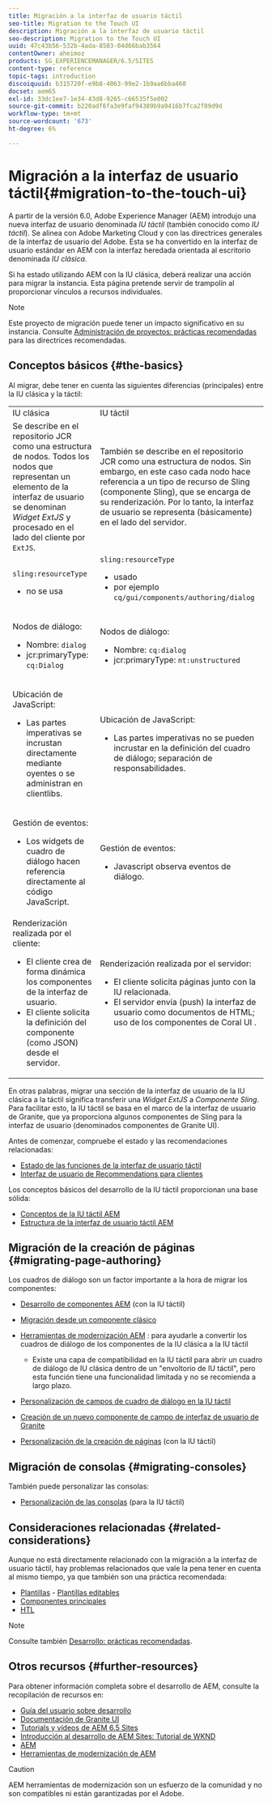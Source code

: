 ```yaml
---
title: Migración a la interfaz de usuario táctil
seo-title: Migration to the Touch UI
description: Migración a la interfaz de usuario táctil
seo-description: Migration to the Touch UI
uuid: 47c43b56-532b-4ada-8503-04d66bab3564
contentOwner: aheimoz
products: SG_EXPERIENCEMANAGER/6.5/SITES
content-type: reference
topic-tags: introduction
discoiquuid: b315720f-e9b8-4063-99e2-1b9aa6bba460
docset: aem65
exl-id: 33dc1ee7-1e34-43d8-9265-c66535f5e002
source-git-commit: b220adf6fa3e9faf94389b9a9416b7fca2f89d9d
workflow-type: tm+mt
source-wordcount: '673'
ht-degree: 6%

---
```


# Migración a la interfaz de usuario táctil{#migration-to-the-touch-ui}

A partir de la versión 6.0, Adobe Experience Manager (AEM) introdujo una nueva interfaz de usuario denominada *IU táctil* (también conocido como *IU táctil*). Se alinea con Adobe Marketing Cloud y con las directrices generales de la interfaz de usuario del Adobe. Esta se ha convertido en la interfaz de usuario estándar en AEM con la interfaz heredada orientada al escritorio denominada *IU clásica*.

Si ha estado utilizando AEM con la IU clásica, deberá realizar una acción para migrar la instancia. Esta página pretende servir de trampolín al proporcionar vínculos a recursos individuales.

>[!NOTE]
>
>Este proyecto de migración puede tener un impacto significativo en su instancia. Consulte [Administración de proyectos: prácticas recomendadas](/help/managing/best-practices.md) para las directrices recomendadas.

## Conceptos básicos {#the-basics}

Al migrar, debe tener en cuenta las siguientes diferencias (principales) entre la IU clásica y la táctil:

<table>
 <tbody>
  <tr>
   <td>IU clásica</td>
   <td>IU táctil</td>
  </tr>
  <tr>
   <td>Se describe en el repositorio JCR como una estructura de nodos. Todos los nodos que representan un elemento de la interfaz de usuario se denominan <em>Widget ExtJS</em> y procesado en el lado del cliente por <code>ExtJS</code>.</td>
   <td>También se describe en el repositorio JCR como una estructura de nodos. Sin embargo, en este caso cada nodo hace referencia a un tipo de recurso de Sling (componente Sling), que se encarga de su renderización. Por lo tanto, la interfaz de usuario se representa (básicamente) en el lado del servidor.</td>
  </tr>
  <tr>
   <td><p><code>sling:resourceType</code></p>
    <ul>
     <li>no se usa</li>
    </ul> </td>
   <td><code>sling:resourceType</code>
    <ul>
     <li>usado</li>
     <li>por ejemplo<br /> <code>cq/gui/components/authoring/dialog</code><br /> </li>
    </ul> </td>
  </tr>
  <tr>
   <td><p>Nodos de diálogo:</p>
    <ul>
     <li>Nombre: <code>dialog</code></li>
     <li>jcr:primaryType: <code>cq:Dialog</code></li>
    </ul> </td>
   <td><p>Nodos de diálogo:</p>
    <ul>
     <li>Nombre: <code>cq:dialog</code></li>
     <li>jcr:primaryType: <code>nt:unstructured</code></li>
    </ul> </td>
  </tr>
  <tr>
   <td><p>Ubicación de JavaScript:</p>
    <ul>
     <li>Las partes imperativas se incrustan directamente mediante oyentes o se administran en clientlibs.</li>
    </ul> </td>
   <td><p>Ubicación de JavaScript:</p>
    <ul>
     <li>Las partes imperativas no se pueden incrustar en la definición del cuadro de diálogo; separación de responsabilidades.</li>
    </ul> </td>
  </tr>
  <tr>
   <td><p>Gestión de eventos:</p>
    <ul>
     <li>Los widgets de cuadro de diálogo hacen referencia directamente al código JavaScript.</li>
    </ul> </td>
   <td><p>Gestión de eventos:</p>
    <ul>
     <li>Javascript observa eventos de diálogo.</li>
    </ul> </td>
  </tr>
  <tr>
   <td>Renderización realizada por el cliente:
    <ul>
     <li>El cliente crea de forma dinámica los componentes de la interfaz de usuario.</li>
     <li>El cliente solicita la definición del componente (como JSON) desde el servidor.</li>
    </ul> </td>
   <td>Renderización realizada por el servidor:
    <ul>
     <li>El cliente solicita páginas junto con la IU relacionada.</li>
     <li>El servidor envía (push) la interfaz de usuario como documentos de HTML; uso de los componentes de Coral UI .<br /> </li>
    </ul> </td>
  </tr>
 </tbody>
</table>

En otras palabras, migrar una sección de la interfaz de usuario de la IU clásica a la táctil significa transferir una *Widget ExtJS* a *Componente Sling*. Para facilitar esto, la IU táctil se basa en el marco de la interfaz de usuario de Granite, que ya proporciona algunos componentes de Sling para la interfaz de usuario (denominados componentes de Granite UI).

Antes de comenzar, compruebe el estado y las recomendaciones relacionadas:

* [Estado de las funciones de la interfaz de usuario táctil](/help/release-notes/touch-ui-features-status.md)
* [Interfaz de usuario de Recommendations para clientes](/help/sites-deploying/ui-recommendations.md)

Los conceptos básicos del desarrollo de la IU táctil proporcionan una base sólida:

* [Conceptos de la IU táctil AEM](/help/sites-developing/touch-ui-concepts.md)
* [Estructura de la interfaz de usuario táctil AEM](/help/sites-developing/touch-ui-structure.md)

## Migración de la creación de páginas {#migrating-page-authoring}

Los cuadros de diálogo son un factor importante a la hora de migrar los componentes:

* [Desarrollo de componentes AEM](/help/sites-developing/developing-components.md) (con la IU táctil)
* [Migración desde un componente clásico](/help/sites-developing/developing-components.md#migrating-from-a-classic-component)
* [Herramientas de modernización AEM](/help/sites-developing/modernization-tools.md) : para ayudarle a convertir los cuadros de diálogo de los componentes de la IU clásica a la IU táctil

   * Existe una capa de compatibilidad en la IU táctil para abrir un cuadro de diálogo de IU clásica dentro de un &quot;envoltorio de IU táctil&quot;, pero esta función tiene una funcionalidad limitada y no se recomienda a largo plazo.

* [Personalización de campos de cuadro de diálogo en la IU táctil](https://helpx.adobe.com/experience-manager/kt/eseminars/gems/aem-customizing-dialog-fields-in-touch-ui.html)
* [Creación de un nuevo componente de campo de interfaz de usuario de Granite](/help/sites-developing/granite-ui-component.md)
* [Personalización de la creación de páginas](/help/sites-developing/customizing-page-authoring-touch.md) (con la IU táctil)

## Migración de consolas {#migrating-consoles}

También puede personalizar las consolas:

* [Personalización de las consolas](/help/sites-developing/customizing-consoles-touch.md) (para la IU táctil)

## Consideraciones relacionadas {#related-considerations}

Aunque no está directamente relacionado con la migración a la interfaz de usuario táctil, hay problemas relacionados que vale la pena tener en cuenta al mismo tiempo, ya que también son una práctica recomendada:

* [Plantillas](/help/sites-developing/templates.md) - [Plantillas editables](/help/sites-developing/page-templates-editable.md)
* [Componentes principales](https://docs.adobe.com/content/help/es-ES/experience-manager-core-components/using/introduction.html)
* [HTL](https://docs.adobe.com/content/help/es-ES/experience-manager-htl/using/overview.html)

>[!NOTE]
>
>Consulte también [Desarrollo: prácticas recomendadas](/help/sites-developing/best-practices.md).

## Otros recursos {#further-resources}

Para obtener información completa sobre el desarrollo de AEM, consulte la recopilación de recursos en:

* [Guía del usuario sobre desarrollo](/help/sites-developing/home.md)
* [Documentación de Granite UI](https://helpx.adobe.com/experience-manager/6-5/sites/developing/using/reference-materials/granite-ui/api/jcr_root/libs/granite/ui/index.html)
* [Tutorials y vídeos de AEM 6.5 Sites](https://docs.adobe.com/content/help/en/experience-manager-learn/sites/overview.html)
* [Introducción al desarrollo de AEM Sites: Tutorial de WKND](/help/sites-developing/getting-started.md)
* [AEM](https://helpx.adobe.com/experience-manager/kt/eseminars/gems/aem-index.html)
* [Herramientas de modernización de AEM](https://opensource.adobe.com/aem-modernize-tools/)

>[!CAUTION]
>
>AEM herramientas de modernización son un esfuerzo de la comunidad y no son compatibles ni están garantizadas por el Adobe.
